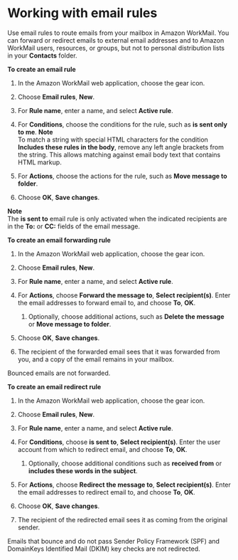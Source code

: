 # Working with email rules<a name="email-rules"></a>

Use email rules to route emails from your mailbox in Amazon WorkMail\. You can forward or redirect emails to external email addresses and to Amazon WorkMail users, resources, or groups, but not to personal distribution lists in your **Contacts** folder\. 

**To create an email rule**

1. In the Amazon WorkMail web application, choose the gear icon\.

1. Choose **Email rules**, **New**\.

1. For **Rule name**, enter a name, and select **Active rule**\.

1. For **Conditions**, choose the conditions for the rule, such as **is sent only to me**\.
**Note**  
To match a string with special HTML characters for the condition **Includes these rules in the body**, remove any left angle brackets from the string\. This allows matching against email body text that contains HTML markup\.

1. For **Actions**, choose the actions for the rule, such as **Move message to folder**\.

1. Choose **OK**, **Save changes**\.

**Note**  
The **is sent to** email rule is only activated when the indicated recipients are in the **To:** or **CC:** fields of the email message\.

**To create an email forwarding rule**

1. In the Amazon WorkMail web application, choose the gear icon\.

1. Choose **Email rules**, **New**\.

1. For **Rule name**, enter a name, and select **Active rule**\.

1. For **Actions**, choose **Forward the message to**, **Select recipient\(s\)**\. Enter the email addresses to forward email to, and choose **To**, **OK**\.

   1. Optionally, choose additional actions, such as **Delete the message** or **Move message to folder**\.

1. Choose **OK**, **Save changes**\.

1. The recipient of the forwarded email sees that it was forwarded from you, and a copy of the email remains in your mailbox\.

Bounced emails are not forwarded\.

**To create an email redirect rule**

1. In the Amazon WorkMail web application, choose the gear icon\.

1. Choose **Email rules**, **New**\.

1. For **Rule name**, enter a name, and select **Active rule**\.

1. For **Conditions**, choose **is sent to**, **Select recipient\(s\)**\. Enter the user account from which to redirect email, and choose **To**, **OK**\. 

   1. Optionally, choose additional conditions such as **received from** or **includes these words in the subject**\.

1. For **Actions**, choose **Redirect the message to**, **Select recipient\(s\)**\. Enter the email addresses to redirect email to, and choose **To**, **OK**\.

1. Choose **OK**, **Save changes**\.

1. The recipient of the redirected email sees it as coming from the original sender\.

Emails that bounce and do not pass Sender Policy Framework \(SPF\) and DomainKeys Identified Mail \(DKIM\) key checks are not redirected\.